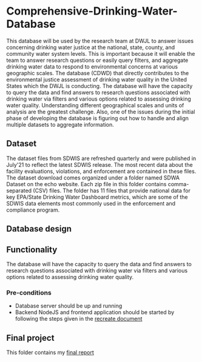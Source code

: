 # Comprehensive-Drinking-Water-Database
This database will be used by the research team at DWJL to answer issues concerning drinking water justice at the national, state, county, and community water system levels. This is important because it will  enable the team  to answer research questions or easily query filters, and aggregate drinking water data to respond to environmental concerns at various geographic scales. The database (CDWD) that directly contributes to the environmental justice assessment of drinking water quality in the United States which the DWJL is conducting. The database will have the capacity to query the data and find answers to research questions associated with drinking water via filters and various options related to assessing drinking water quality. Understanding different geographical scales and units of analysis are the greatest challenge. Also, one of the issues during the initial phase of developing the database is figuring out how to handle and align multiple datasets to aggregate information.

## Dataset
The dataset files from SDWIS are refreshed quarterly and were published in July'21 to reflect the latest SDWIS release. The most recent data about the facility evaluations, violations, and enforcement are contained in these files. The dataset download comes organized under a folder named SDWA Dataset on the echo website. Each zip file in this folder contains comma-separated (CSV) files. The folder has 11 files that provide national data for key EPA/State Drinking Water Dashboard metrics, which are some of the SDWIS data elements most commonly used in the enforcement and compliance program.

## Database design

## Functionality
The database will have the capacity to query the data and find answers to research questions associated with drinking water via filters and various options related to assessing drinking water quality.

### Pre-conditions
* Database server should be up and running
* Backend NodeJS and frontend application should be started by following the steps given in the [recreate document](https://github.com/meenams/Austin-Animal-Center-Database/blob/main/application/README.pdf)

## Final project
This folder contains my [final report](pdf) 
